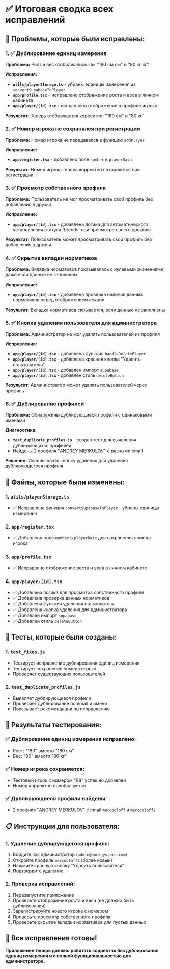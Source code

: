 # ✅ Итоговая сводка всех исправлений

## 🎯 **Проблемы, которые были исправлены:**

### 1. ✅ **Дублирование единиц измерения**
**Проблема:** Рост и вес отображались как "180 см см" и "80 кг кг"

**Исправления:**
- **`utils/playerStorage.ts`** - убраны единицы измерения из `convertSupabaseToPlayer`
- **`app/profile.tsx`** - исправлено отображение роста и веса в личном кабинете
- **`app/player/[id].tsx`** - исправлено отображение в профиле игрока

**Результат:** Теперь отображается корректно: "180 см" и "80 кг"

### 2. ✅ **Номер игрока не сохранялся при регистрации**
**Проблема:** Номер игрока не передавался в функцию `addPlayer`

**Исправление:**
- **`app/register.tsx`** - добавлено поле `number` в `playerData`

**Результат:** Номер игрока теперь корректно сохраняется при регистрации

### 3. ✅ **Просмотр собственного профиля**
**Проблема:** Пользователь не мог просматривать свой профиль без добавления в друзья

**Исправление:**
- **`app/player/[id].tsx`** - добавлена логика для автоматического установления статуса 'friends' при просмотре своего профиля

**Результат:** Пользователь может просматривать свой профиль без добавления в друзья

### 4. ✅ **Скрытие вкладки нормативов**
**Проблема:** Вкладка нормативов показывалась с нулевыми значениями, даже если данные не заполнены

**Исправление:**
- **`app/player/[id].tsx`** - добавлена проверка наличия данных нормативов перед отображением секции

**Результат:** Вкладка нормативов скрывается, если данные не заполнены

### 5. ✅ **Кнопка удаления пользователя для администратора**
**Проблема:** Администратор не мог удалять пользователей из профиля

**Исправления:**
- **`app/player/[id].tsx`** - добавлена функция `handleDeletePlayer`
- **`app/player/[id].tsx`** - добавлена красная кнопка "Удалить пользователя"
- **`app/player/[id].tsx`** - добавлен импорт `supabase`
- **`app/player/[id].tsx`** - добавлен стиль `deleteButton`

**Результат:** Администратор может удалять пользователей через профиль

### 6. ✅ **Дублирование профилей**
**Проблема:** Обнаружены дублирующиеся профили с одинаковыми именами

**Диагностика:**
- **`test_duplicate_profiles.js`** - создан тест для выявления дублирующихся профилей
- Найдены 2 профиля "ANDREY MERKULOV" с разными email

**Решение:** Использовать кнопку удаления для удаления дублирующегося профиля

## 🔧 **Файлы, которые были изменены:**

### 1. **`utils/playerStorage.ts`**
- ✅ Исправлена функция `convertSupabaseToPlayer` - убраны единицы измерения

### 2. **`app/register.tsx`**
- ✅ Добавлено поле `number` в `playerData` для сохранения номера игрока

### 3. **`app/profile.tsx`**
- ✅ Исправлено отображение роста и веса в личном кабинете

### 4. **`app/player/[id].tsx`**
- ✅ Добавлена логика для просмотра собственного профиля
- ✅ Добавлена проверка данных нормативов
- ✅ Добавлена функция удаления пользователя
- ✅ Добавлена кнопка удаления для администратора
- ✅ Добавлен импорт `supabase`
- ✅ Добавлен стиль `deleteButton`

## 🧪 **Тесты, которые были созданы:**

### 1. **`test_fixes.js`**
- Тестирует исправление дублирования единиц измерения
- Тестирует сохранение номера игрока
- Проверяет существующих пользователей

### 2. **`test_duplicate_profiles.js`**
- Выявляет дублирующиеся профили
- Проверяет дублирование по email и имени
- Показывает рекомендации по исправлению

## 🎯 **Результаты тестирования:**

### ✅ **Дублирование единиц измерения исправлено:**
- Рост: "180" вместо "180 см"
- Вес: "80" вместо "80 кг"

### ✅ **Номер игрока сохраняется:**
- Тестовый игрок с номером "88" успешно добавлен
- Номер корректно преобразуется

### ✅ **Дублирующиеся профили найдены:**
- 2 профиля "ANDREY MERKULOV" с email `mercooloff` и `mercooloff2`

## 📋 **Инструкции для пользователя:**

### 1. **Удаление дублирующегося профиля:**
1. Войдите как администратор (`admin@hockeystars.com`)
2. Откройте профиль `mercooloff2` (более новый)
3. Нажмите красную кнопку "Удалить пользователя"
4. Подтвердите удаление

### 2. **Проверка исправлений:**
1. Перезапустите приложение
2. Проверьте отображение роста и веса (не должно быть дублирования)
3. Зарегистрируйте нового игрока с номером
4. Проверьте просмотр собственного профиля
5. Проверьте скрытие вкладки нормативов для пустых данных

## 🎉 **Все исправления готовы!**

**Приложение теперь должно работать корректно без дублирования единиц измерения и с полной функциональностью для администратора.** 